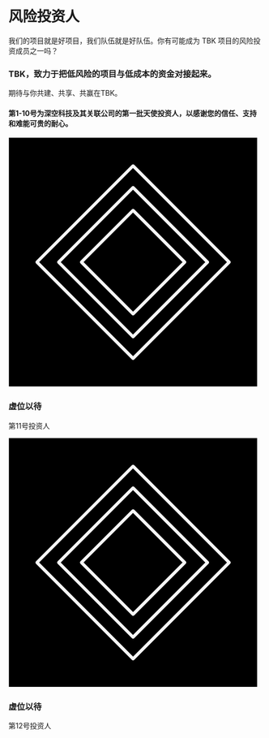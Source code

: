 # 风险投资人

我们的项目就是好项目，我们队伍就是好队伍。你有可能成为 TBK 项目的风险投资成员之一吗？

### TBK，致力于把低风险的项目与低成本的资金对接起来。

期待与你共建、共享、共赢在TBK。

#### 第1-10号为深空科技及其关联公司的第一批天使投资人，以感谢您的信任、支持和难能可贵的耐心。

![](../.gitbook/assets/shen-kong-logo.png)

### 虚位以待

第11号投资人

![](../.gitbook/assets/shen-kong-logo.png)

### 虚位以待

第12号投资人

